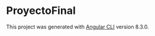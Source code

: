 # ProyectoFinal

This project was generated with [Angular CLI](https://github.com/angular/angular-cli) version 8.3.0.